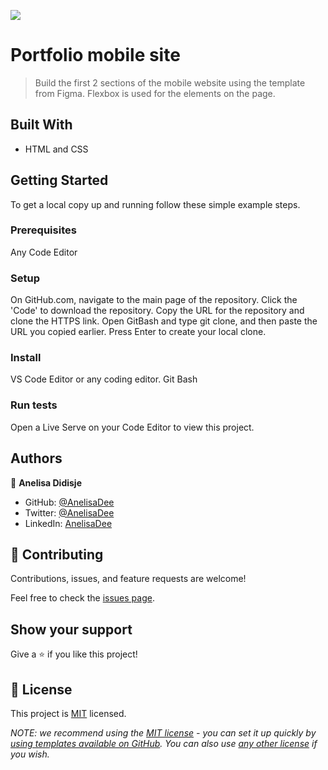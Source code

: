 ![](https://img.shields.io/badge/Microverse-blueviolet)

# Portfolio mobile site

> Build the first 2 sections of the mobile website using the template from Figma. Flexbox is used for the elements on the page.


## Built With

-  HTML and CSS

## Getting Started


To get a local copy up and running follow these simple example steps.

### Prerequisites
Any Code Editor
### Setup
On GitHub.com, navigate to the main page of the repository.
Click the 'Code' to download the repository.
Copy the URL for the repository and clone the HTTPS link.
Open GitBash and type git clone, and then paste the URL you copied earlier.
Press Enter to create your local clone.
### Install
VS Code Editor or any coding editor.
Git Bash
### Run tests
Open a Live Serve on your Code Editor to view this project.

## Authors

👤 **Anelisa Didisje**

- GitHub: [@AnelisaDee](https://github.com/AnelisaDee)
- Twitter: [@AnelisaDee](https://twitter.com/AnelisaDee)
- LinkedIn: [AnelisaDee](https://linkedin.com/in/AnelisaDee)

## 🤝 Contributing

Contributions, issues, and feature requests are welcome!

Feel free to check the [issues page](../../issues/).

## Show your support

Give a ⭐️ if you like this project!


## 📝 License

This project is [MIT](./LICENSE) licensed.

_NOTE: we recommend using the [MIT license](https://choosealicense.com/licenses/mit/) - you can set it up quickly by [using templates available on GitHub](https://docs.github.com/en/communities/setting-up-your-project-for-healthy-contributions/adding-a-license-to-a-repository). You can also use [any other license](https://choosealicense.com/licenses/) if you wish._